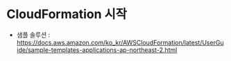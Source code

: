 # CloudFormation 시작
* 샘플 솔루션 : <https://docs.aws.amazon.com/ko_kr/AWSCloudFormation/latest/UserGuide/sample-templates-applications-ap-northeast-2.html>
